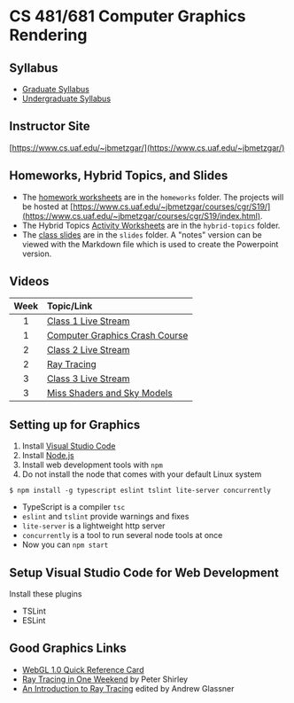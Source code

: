 # CS 481/681 Computer Graphics Rendering

## Syllabus

- [Graduate Syllabus](cs681-cgr-s19-grad.pdf)
- [Undergraduate Syllabus](cs481-cgr-s19-undergrad.pdf)

## Instructor Site

[https://www.cs.uaf.edu/~jbmetzgar/](https://www.cs.uaf.edu/~jbmetzgar/)

## Homeworks, Hybrid Topics, and Slides

- The [homework worksheets](homeworks/index.md) are in the `homeworks` folder. The projects will be hosted at [https://www.cs.uaf.edu/~jbmetzgar/courses/cgr/S19/](https://www.cs.uaf.edu/~jbmetzgar/courses/cgr/S19/index.html).
- The Hybrid Topics [Activity Worksheets](hybrid-topics/index.md) are in the `hybrid-topics` folder.
- The [class slides](slides/index.md) are in the `slides` folder. A "notes" version can be viewed with the Markdown file which is used to create the Powerpoint version.

## Videos

| Week  | Topic/Link                                                                    |
| :---: | :---------------------------------------------------------------------------- |
|   1   | [Class 1 Live Stream](https://www.youtube.com/watch?v=HFiOrONmx4c)            |
|   1   | [Computer Graphics Crash Course](https://www.youtube.com/watch?v=COD96gGCV2Y) |
|   2   | [Class 2 Live Stream](https://youtu.be/kFiOFk4555w)                           |
|   2   | [Ray Tracing](https://www.youtube.com/watch?v=oo-aPeL4VSA)                    |
|   3   | [Class 3 Live Stream](https://www.youtube.com/watch?v=mwc7csBs3wY)            |
|   3   | [Miss Shaders and Sky Models](https://www.youtube.com/watch?v=PUF8OrbQLpc)    |

## Setting up for Graphics

1. Install [Visual Studio Code](code.visualstudio.com)
2. Install [Node.js](www.nodejs.org)
3. Install web development tools with `npm`
4. Do not install the node that comes with your default Linux system

```
$ npm install -g typescript eslint tslint lite-server concurrently
```

- TypeScript is a compiler `tsc`
- `eslint` and `tslint` provide warnings and fixes
- `lite-server` is a lightweight http server
- `concurrently` is a tool to run several node tools at once
- Now you can `npm start`

## Setup Visual Studio Code for Web Development

Install these plugins

- TSLint
- ESLint

## Good Graphics Links

- [WebGL 1.0 Quick Reference Card](https://www.khronos.org/files/webgl/webgl-reference-card-1_0.pdf)
- [Ray Tracing in One Weekend](https://github.com/petershirley/raytracinginoneweekend) by Peter Shirley
- [An Introduction to Ray Tracing](http://www.realtimerendering.com/blog/an-introduction-to-ray-tracing-is-now-free-for-download/) edited by Andrew Glassner